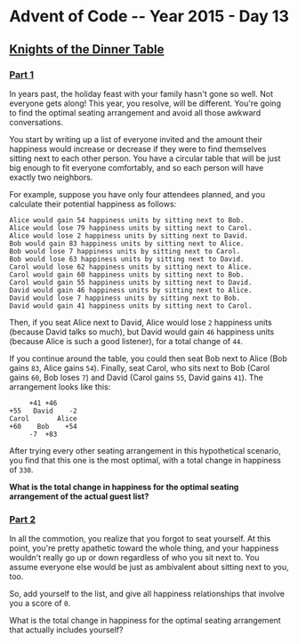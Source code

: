 # Advent of Code -- Year 2015 - Day 13

## [Knights of the Dinner Table](https://adventofcode.com/2015/day/13)

### [Part 1](https://adventofcode.com/2015/day/13#part1)

In years past, the holiday feast with your family hasn't gone so well. Not
everyone gets along! This year, you resolve, will be different. You're going to
find the optimal seating arrangement and avoid all those awkward conversations.

You start by writing up a list of everyone invited and the amount their
happiness would increase or decrease if they were to find themselves sitting
next to each other person. You have a circular table that will be just big
enough to fit everyone comfortably, and so each person will have exactly two
neighbors.

For example, suppose you have only four attendees planned, and you calculate
their potential happiness as follows:

```text
Alice would gain 54 happiness units by sitting next to Bob.
Alice would lose 79 happiness units by sitting next to Carol.
Alice would lose 2 happiness units by sitting next to David.
Bob would gain 83 happiness units by sitting next to Alice.
Bob would lose 7 happiness units by sitting next to Carol.
Bob would lose 63 happiness units by sitting next to David.
Carol would lose 62 happiness units by sitting next to Alice.
Carol would gain 60 happiness units by sitting next to Bob.
Carol would gain 55 happiness units by sitting next to David.
David would gain 46 happiness units by sitting next to Alice.
David would lose 7 happiness units by sitting next to Bob.
David would gain 41 happiness units by sitting next to Carol.
```

Then, if you seat Alice next to David, Alice would lose `2` happiness units
(because David talks so much), but David would gain `46` happiness units
(because Alice is such a good listener), for a total change of `44`.

If you continue around the table, you could then seat Bob next to Alice (Bob
gains `83`, Alice gains `54`). Finally, seat Carol, who sits next to Bob (Carol
gains `60`, Bob loses `7`) and David (Carol gains `55`, David gains `41`). The
arrangement looks like this:

```text
     +41 +46
+55   David    -2
Carol       Alice
+60    Bob    +54
     -7  +83
```

After trying every other seating arrangement in this hypothetical scenario, you
find that this one is the most optimal, with a total change in happiness of
`330`.

**What is the total change in happiness for the optimal seating arrangement of
the actual guest list?**

### [Part 2](https://adventofcode.com/2015/day/13#part2)

In all the commotion, you realize that you forgot to seat yourself. At this
point, you're pretty apathetic toward the whole thing, and your happiness
wouldn't really go up or down regardless of who you sit next to. You assume
everyone else would be just as ambivalent about sitting next to you, too.

So, add yourself to the list, and give all happiness relationships that involve
you a score of `0`.

What is the total change in happiness for the optimal seating arrangement that
actually includes yourself?
